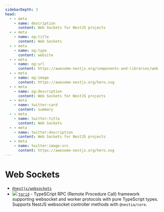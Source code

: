 ```yaml
---
sidebarDepth: 3
head:
  - - meta
    - name: description
      content: Web Sockets for NestJS projects
  - - meta
    - name: og:title
      content: Web Sockets
  - - meta
    - name: og:type
      content: website
  - - meta
    - name: og:url
      content: https://awesome-nestjs.org/components-and-libraries/web-sockets.html
  - - meta
    - name: og:image
      content: https://awesome-nestjs.org/hero.svg
  - - meta
    - name: og:description
      content: Web Sockets for NestJS projects
  - - meta
    - name: twitter:card
      content: summary
  - - meta
    - name: twitter:title
      content: Web Sockets
  - - meta
    - name: twitter:description
      content: Web Sockets for NestJS projects
  - - meta
    - name: twitter:image:src
      content: https://awesome-nestjs.org/hero.svg
---
```


# Web Sockets

- [`@nestjs/websockets`](https://docs.nestjs.com/websockets/gateways)
- ![](https://img.shields.io/github/stars/samchon/tgrid?style=flat-square)  [`tgrid`](https://github.com/samchon/tgrid) - TypeSCript RPC (Remote Procedure Call) framework supporting websocket and worker protocols with pure TypeScript types. Supports NestJS websocket controller methods with `@nestia/core`.
